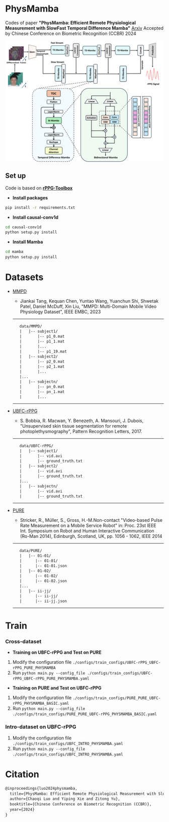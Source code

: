 # PhysMamba

Codes of  paper **"PhysMamba: Efficient Remote Physiological Measurement with SlowFast Temporal Difference Mamba"** 
[Arxiv](https://arxiv.org/abs/2409.12031) Accepted by Chinese Conference on Biometric Recognition (CCBR) 2024

<img src="figures/Pipeline.png">

## Set up 

Code is based on **[rPPG-Toolbox](https://github.com/ubicomplab/rPPG-Toolbox)**

- **Install packages**

```bash
pip install -r requirements.txt
```

- **Install causal-conv1d**

```bash
cd causal-conv1d
python setup.py install
```

- **Install Mamba**

```bash
cd mamba
python setup.py install
```

# Datasets

* [MMPD](https://github.com/McJackTang/MMPD_rPPG_dataset)
    * Jiankai Tang, Kequan Chen, Yuntao Wang, Yuanchun Shi, Shwetak Patel, Daniel McDuff, Xin Liu, "MMPD: Multi-Domain Mobile Video Physiology Dataset", IEEE EMBC, 2023
    -----------------
         data/MMPD/
         |   |-- subject1/
         |       |-- p1_0.mat
         |       |-- p1_1.mat
         |       |...
         |       |-- p1_19.mat
         |   |-- subject2/
         |       |-- p2_0.mat
         |       |-- p2_1.mat
         |       |...
         |...
         |   |-- subjectn/
         |       |-- pn_0.mat
         |       |-- pn_1.mat
         |       |...
    -----------------

* [UBFC-rPPG](https://sites.google.com/view/ybenezeth/ubfcrppg)
    * S. Bobbia, R. Macwan, Y. Benezeth, A. Mansouri, J. Dubois, "Unsupervised skin tissue segmentation for remote photoplethysmography", Pattern Recognition Letters, 2017.
    -----------------
         data/UBFC-rPPG/
         |   |-- subject1/
         |       |-- vid.avi
         |       |-- ground_truth.txt
         |   |-- subject2/
         |       |-- vid.avi
         |       |-- ground_truth.txt
         |...
         |   |-- subjectn/
         |       |-- vid.avi
         |       |-- ground_truth.txt
    -----------------


* [PURE](https://www.tu-ilmenau.de/universitaet/fakultaeten/fakultaet-informatik-und-automatisierung/profil/institute-und-fachgebiete/institut-fuer-technische-informatik-und-ingenieurinformatik/fachgebiet-neuroinformatik-und-kognitive-robotik/data-sets-code/pulse-rate-detection-dataset-pure)
    * Stricker, R., Müller, S., Gross, H.-M.Non-contact "Video-based Pulse Rate Measurement on a Mobile Service Robot"
    in: Proc. 23st IEEE Int. Symposium on Robot and Human Interactive Communication (Ro-Man 2014), Edinburgh, Scotland, UK, pp. 1056 - 1062, IEEE 2014
    -----------------
         data/PURE/
         |   |-- 01-01/
         |      |-- 01-01/
         |      |-- 01-01.json
         |   |-- 01-02/
         |      |-- 01-02/
         |      |-- 01-02.json
         |...
         |   |-- ii-jj/
         |      |-- ii-jj/
         |      |-- ii-jj.json
    -----------------

# Train

### Cross-dataset

- **Training on UBFC-rPPG and Test on PURE**

1. Modify the configuration file `./configs/train_configs/UBFC-rPPG_UBFC-rPPG_PURE_PHYSMAMBA`
2. Run `python main.py --config_file ./configs/train_configs/UBFC-rPPG_UBFC-rPPG_PURE_PHYSMAMBA.yaml`

- **Training on PURE and Test on UBFC-rPPG**

1. Modify the configuration file `./configs/train_configs/PURE_PURE_UBFC-rPPG_PHYSMAMBA_BASIC.yaml`
2. Run `python main.py --config_file ./configs/train_configs/PURE_PURE_UBFC-rPPG_PHYSMAMBA_BASIC.yaml`

### Intro-dataset on UBFC-rPPG

1. Modify the configuration file `./configs/train_configs/UBFC_INTRO_PHYSMAMBA.yaml`
2. Run `python main.py --config_file ./configs/train_configs/UBFC_INTRO_PHYSMAMBA.yaml`

# Citation

```latex
@inproceedings{luo2024physmamba,
  title={PhysMamba: Efficient Remote Physiological Measurement with SlowFast Temporal Difference Mamba},
  author={Chaoqi Luo and Yiping Xie and Zitong Yu},
  booktitle={Chinese Conference on Biometric Recognition (CCBR)},
  year={2024}
}
```

